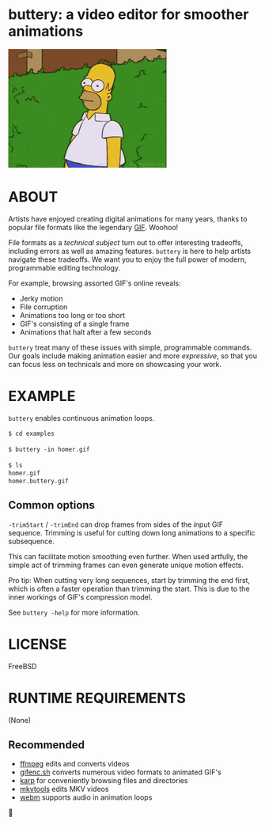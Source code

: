 # buttery: a video editor for smoother animations

![examples/homer.buttery.gif](examples/homer.buttery.gif)

# ABOUT

Artists have enjoyed creating digital animations for many years, thanks to popular file formats like the legendary [GIF](https://en.wikipedia.org/wiki/GIF). Woohoo!

File formats as a *technical subject* turn out to offer interesting tradeoffs, including errors as well as amazing features. `buttery` is here to help artists navigate these tradeoffs. We want you to enjoy the full power of modern, programmable editing technology.

For example, browsing assorted GIF's online reveals:

* Jerky motion
* File corruption
* Animations too long or too short
* GIF's consisting of a single frame
* Animations that halt after a few seconds

`buttery` treat many of these issues with simple, programmable commands. Our goals include making animation easier and more *expressive*, so that you can focus less on technicals and more on showcasing your work.

# EXAMPLE

`buttery` enables continuous animation loops.

```console
$ cd examples

$ buttery -in homer.gif

$ ls
homer.gif
homer.buttery.gif
```

## Common options

`-trimStart` / `-trimEnd` can drop frames from sides of the input GIF sequence. Trimming is useful for cutting down long animations to a specific subsequence.

This can facilitate motion smoothing even further. When used artfully, the simple act of trimming frames can even generate unique motion effects.

Pro tip: When cutting very long sequences, start by trimming the end first, which is often a faster operation than trimming the start. This is due to the inner workings of GIF's compression model.

See `buttery -help` for more information.

# LICENSE

FreeBSD

# RUNTIME REQUIREMENTS

(None)

## Recommended

* [ffmpeg](https://ffmpeg.org/) edits and converts videos
* [gifenc.sh](https://github.com/thevangelist/FFMPEG-gif-script-for-bash) converts numerous video formats to animated GIF's
* [karp](https://github.com/mcandre/karp) for conveniently browsing files and directories
* [mkvtools](https://emmgunn.com/wp/mkvtools-home/) edits MKV videos
* [webm](https://www.webmproject.org/) supports audio in animation loops

🧈
